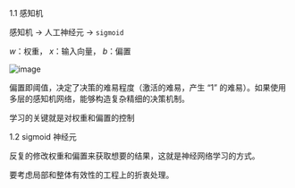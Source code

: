 1.1 感知机

感知机 $\to$ 人工神经元 $\to$ `sigmoid`

$w$：权重， $x$：输入向量， $b$：偏置

![image](https://github.com/ziliihe/ziliihe.github.io/assets/35592711/da45f31c-7288-4216-849e-9a1d14b70f88)

偏置即阈值，决定了决策的难易程度（激活的难易，产生 “1” 的难易）。如果使用多层的感知机网络，能够构造复杂精细的决策机制。

学习的关键就是对权重和偏置的控制

1.2 sigmoid 神经元

反复的修改权重和偏置来获取想要的结果，这就是神经网络学习的方式。

要考虑局部和整体有效性的工程上的折衷处理。
